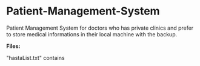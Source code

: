 # Patient-Management-System
Patient Management System for doctors who has private clinics and prefer to store medical informations in their local machine with the backup.

**Files:**

"hastaList.txt" contains 
